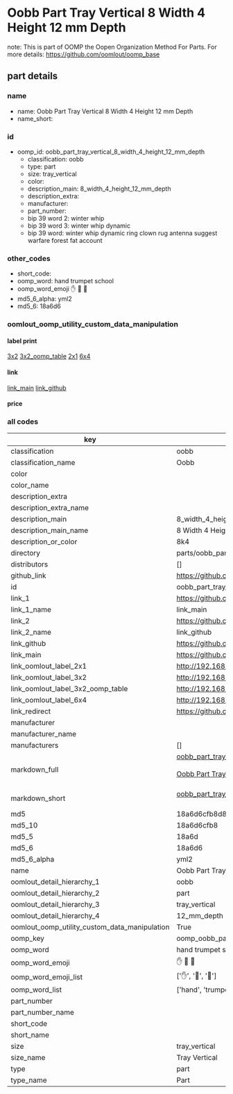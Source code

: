 # Oobb Part Tray Vertical 8 Width 4 Height 12 mm Depth  

note: This is part of OOMP the Oopen Organization Method For Parts. For more details: https://github.com/oomlout/oomp_base

##  part details
  







### name
* name: Oobb Part Tray Vertical 8 Width 4 Height 12 mm Depth
* name_short: 
### id
* oomp_id: oobb_part_tray_vertical_8_width_4_height_12_mm_depth
  * classification: oobb
  * type: part
  * size: tray_vertical
  * color: 
  * description_main: 8_width_4_height_12_mm_depth
  * description_extra: 
  * manufacturer: 
  * part_number: 
  * bip 39 word 2: winter whip
  * bip 39 word 3: winter whip dynamic
  * bip 39 word: winter whip dynamic ring clown rug antenna suggest warfare forest fat account

### other_codes
* short_code: 
* oomp_word: hand trumpet school
* oomp_word_emoji :hand: :trumpet: :school:
* md5_6_alpha: yml2
* md5_6: 18a6d6






### oomlout_oomp_utility_custom_data_manipulation
#### label print
[3x2](http://192.168.1.245:1112/?label=oomp%20yml2)
[3x2_oomp_table](http://192.168.1.108:1112/?label=oomp%20yml2)
[2x1](http://192.168.1.242:1112/?label=oomp%20yml2)
[6x4](http://192.168.1.55:1112/?label=oomp%20yml2)    

#### link

[link_main](https://github.com/oomlout/oomlout_oomp_version_1_messy/tree/main/parts/oobb_part_tray_vertical_8_width_4_height_12_mm_depth) [link_github](https://github.com/oomlout/oomlout_oomp_version_1_messy/tree/main/parts/oobb_part_tray_vertical_8_width_4_height_12_mm_depth)                             

#### price







### all codes 
| key | value |  
| --- | --- |  
| classification | oobb |  
| classification_name | Oobb |  
| color |  |  
| color_name |  |  
| description_extra |  |  
| description_extra_name |  |  
| description_main | 8_width_4_height_12_mm_depth |  
| description_main_name | 8 Width 4 Height 12 mm Depth |  
| description_or_color | 8k4 |  
| directory | parts/oobb_part_tray_vertical_8_width_4_height_12_mm_depth |  
| distributors | [] |  
| github_link | https://github.com/oomlout/oomlout_oomp_part_src/tree/main/parts/oobb_part_tray_vertical_8_width_4_height_12_mm_depth |  
| id | oobb_part_tray_vertical_8_width_4_height_12_mm_depth |  
| link_1 | https://github.com/oomlout/oomlout_oomp_version_1_messy/tree/main/parts/oobb_part_tray_vertical_8_width_4_height_12_mm_depth |  
| link_1_name | link_main |  
| link_2 | https://github.com/oomlout/oomlout_oomp_version_1_messy/tree/main/parts/oobb_part_tray_vertical_8_width_4_height_12_mm_depth |  
| link_2_name | link_github |  
| link_github | https://github.com/oomlout/oomlout_oomp_version_1_messy/tree/main/parts/oobb_part_tray_vertical_8_width_4_height_12_mm_depth |  
| link_main | https://github.com/oomlout/oomlout_oomp_version_1_messy/tree/main/parts/oobb_part_tray_vertical_8_width_4_height_12_mm_depth |  
| link_oomlout_label_2x1 | http://192.168.1.242:1112/?label=oomp%20yml2 |  
| link_oomlout_label_3x2 | http://192.168.1.245:1112/?label=oomp%20yml2 |  
| link_oomlout_label_3x2_oomp_table | http://192.168.1.108:1112/?label=oomp%20yml2 |  
| link_oomlout_label_6x4 | http://192.168.1.55:1112/?label=oomp%20yml2 |  
| link_redirect | https://github.com/oomlout/oomlout_oomp_version_1_messy/tree/main/parts/oobb_part_tray_vertical_8_width_4_height_12_mm_depth |  
| manufacturer |  |  
| manufacturer_name |  |  
| manufacturers | [] |  
| markdown_full | [oobb_part_tray_vertical_8_width_4_height_12_mm_depth](none)<br>[](none)<br>[Oobb Part Tray Vertical 8 Width 4 Height 12 Mm Depth](none)<br><br> |  
| markdown_short | [oobb_part_tray_vertical_8_width_4_height_12_mm_depth](none)<br><br> |  
| md5 | 18a6d6cfb8d8e13af4160ba089be9fe0 |  
| md5_10 | 18a6d6cfb8 |  
| md5_5 | 18a6d |  
| md5_6 | 18a6d6 |  
| md5_6_alpha | yml2 |  
| name | Oobb Part Tray Vertical 8 Width 4 Height 12 mm Depth |  
| oomlout_detail_hierarchy_1 | oobb |  
| oomlout_detail_hierarchy_2 | part |  
| oomlout_detail_hierarchy_3 | tray_vertical |  
| oomlout_detail_hierarchy_4 | 12_mm_depth |  
| oomlout_oomp_utility_custom_data_manipulation | True |  
| oomp_key | oomp_oobb_part_tray_vertical_8_width_4_height_12_mm_depth |  
| oomp_word | hand trumpet school |  
| oomp_word_emoji | :hand: :trumpet: :school: |  
| oomp_word_emoji_list | [':hand:', ':trumpet:', ':school:'] |  
| oomp_word_list | ['hand', 'trumpet', 'school'] |  
| part_number |  |  
| part_number_name |  |  
| short_code |  |  
| short_name |  |  
| size | tray_vertical |  
| size_name | Tray Vertical |  
| type | part |  
| type_name | Part |  
